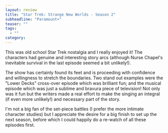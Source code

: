 ```yaml
---
layout: review
title: "Star Trek: Strange New Worlds - Season 2"
subheadline: "Paramount+"
teaser: ""
tags:
  - ""
category: 
---
```


This was old school Star Trek nostalgia and I really enjoyed it! The characters had
genuine and interesting story arcs (although Nurse Chapel's inevitable survival
in the last episode seemed a bit unlikely!).

The show has certainly found its feet and is proceeding with confidence and
willingness to stretch the boundaries. Two stand out examples were the
"Lower Decks" cross-over episode which was brilliant fun; and the musical
episode which was just a sublime and bravura piece of television! Not only
was it fun but the writers made a real effort to make the singing an 
integral (if even more unlikely!) and necessary part of the story.

I'm not a big fan of the set-piece battles (I prefer the more intimate
character studies) but I appreciate the desire for a big finish to set
up the next season, before which I could happily do a re-watch of all
these episodes first.

